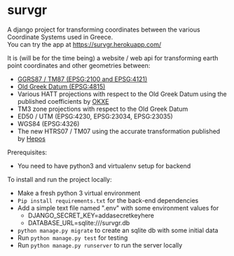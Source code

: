 # survgr  
A django project for transforming coordinates between the various Coordinate Systems used in Greece.  
You can try the app at https://survgr.herokuapp.com/ 

It is (will be for the time being) a website / web api for transforming earth point coordinates and other geometries between:  
* [GGRS87 / TM87 (EPSG:2100 and EPSG:4121)](http://spatialreference.org/ref/epsg/ggrs87-greek-grid/)
* [Old Greek Datum (EPSG:4815)](http://spatialreference.org/ref/epsg/4815/)  
* Various HATT projections with respect to the Old Greek Datum  using the published coefficients by [OKXE](http://www.okxe.gr/el/)  
* TM3 zone projections with respect to the Old Greek Datum  
* ED50 / UTM (EPSG:4230, EPSG:23034, EPSG:23035) 
* WGS84 (EPSG:4326)  
* The new HTRS07 / TM07 using the accurate transformation published by [Hepos](http://www.hepos.gr/)  

Prerequisites:
* You need to have python3 and virtualenv setup for backend

To install and run the project locally:  
* Make a fresh python 3 virtual environment
* `Pip install requirements.txt` for the back-end dependencies
* Add a simple text file named ".env" with some environment values for
  - DJANGO_SECRET_KEY=addasecretkeyhere
  - DATABASE_URL=sqlite:///survgr.db
* `python manage.py migrate` to create an sqlite db with some initial data
* Run `python manage.py test` for testing
* Run `python manage.py runserver` to run the server locally

